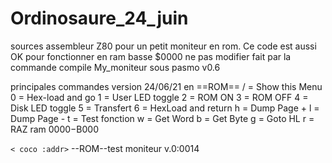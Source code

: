 # Ordinosaure_24_juin
sources assembleur Z80 pour un petit moniteur en rom.
Ce code est aussi OK pour fonctionner en ram basse $0000
ne pas modifier
fait par la commande compile My_moniteur sous pasmo v0.6

principales commandes
   version 24/06/21 en ==ROM==
/ = Show this Menu
0 = Hex-load and go
1 = User LED toggle
2 = ROM ON
3 = ROM OFF
4 = Disk LED toggle
5 = Transfert
6 = HexLoad and return
h = Dump Page +
l = Dump Page -
t = Test fonction
w = Get Word
b = Get Byte
g = Goto HL
r = RAZ ram $0000-$B000

>
`< coco :addr>`
--ROM--test moniteur v.0:0014

